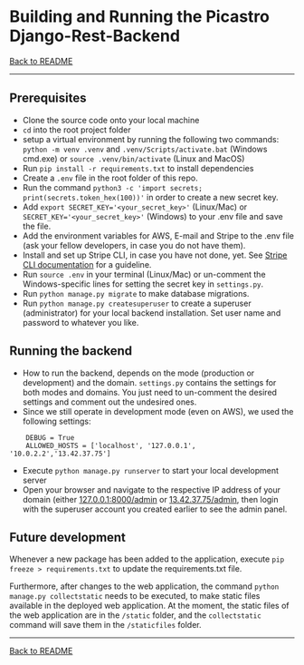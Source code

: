 # Building and Running the Picastro Django-Rest-Backend

[Back to README](../README.md)

---

## Prerequisites
 
- Clone the source code onto your local machine
- `cd` into the root project folder
- setup a virtual environment by running the following two commands: `python -m venv .venv` and `.venv/Scripts/activate.bat` (Windows cmd.exe) or `source .venv/bin/activate` (Linux and MacOS)
- Run `pip install -r requirements.txt` to install dependencies
- Create a `.env` file in the root folder of this repo.
- Run the command `python3 -c 'import secrets; print(secrets.token_hex(100))'` in order to create a new secret key.
- Add `export SECRET_KEY='<your_secret_key>'` (Linux/Mac) or `SECRET_KEY='<your_secret_key>'` (Windows) to your .env file and save the file.
- Add the environment variables for AWS, E-mail and Stripe to the .env file (ask your fellow developers, in case you do not have them).
- Install and set up Stripe CLI, in case you have not done, yet. See [Stripe CLI documentation](https://docs.stripe.com/stripe-cli) for a guideline.
- Run `source .env` in your terminal (Linux/Mac) or un-comment the Windows-specific lines for setting the secret key in `settings.py`.
- Run `python manage.py migrate` to make database migrations.
- Run `python manage.py createsuperuser` to create a superuser (administrator) for your local backend installation. Set user name and password to whatever you like.


## Running the backend
- How to run the backend, depends on the mode (production or development) and the domain. `settings.py` contains the settings for both modes and domains. You just need to un-comment the desired settings and comment out the undesired ones.
- Since we still operate in development mode (even on AWS), we used the following settings:
```
    DEBUG = True
    ALLOWED_HOSTS = ['localhost', '127.0.0.1', '10.0.2.2','13.42.37.75']
```
- Execute `python manage.py runserver` to start your local development server
- Open your browser and navigate to the respective IP address of your domain (either [127.0.0.1:8000/admin](127.0.0.1:8000/admin) or [13.42.37.75/admin](13.42.37.75/admin), then login with the superuser account you created earlier to see the admin panel.


## Future development

Whenever a new package has been added to the application, execute `pip freeze > requirements.txt` to update the requirements.txt file.

Furthermore, after changes to the web application, the command `python manage.py collectstatic` needs to be executed, to make static files available in the deployed web application. At the moment, the static files of the web application are in the `/static` folder, and the `collectstatic` command will save them in the `/staticfiles` folder.


---
[Back to README](../README.md)
